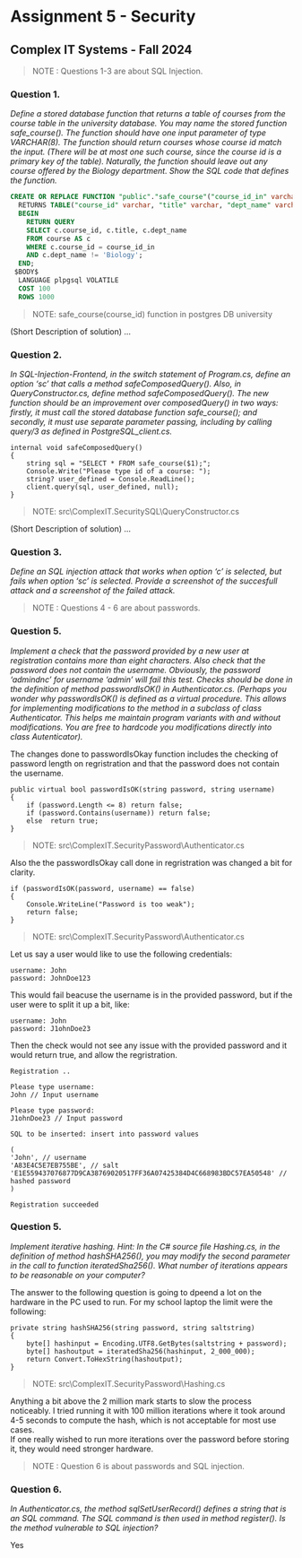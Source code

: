 # Assignment 5 - Security
## Complex IT Systems - Fall 2024
> NOTE : Questions 1-3 are about SQL Injection.

### Question 1. 
*Define a stored database function that returns a table of courses from the course table in the university database. You may name the stored function safe_course(). The function should have one input parameter of type VARCHAR(8). The function should return courses whose course id match the input. (There will be at most one such course, since the course id is a primary key of the table). Naturally, the function should leave out any course offered by the Biology department. Show the SQL code that defines the function.*

```sql
CREATE OR REPLACE FUNCTION "public"."safe_course"("course_id_in" varchar)
  RETURNS TABLE("course_id" varchar, "title" varchar, "dept_name" varchar) AS $BODY$
  BEGIN
    RETURN QUERY 
    SELECT c.course_id, c.title, c.dept_name 
    FROM course AS c 
    WHERE c.course_id = course_id_in 
    AND c.dept_name != 'Biology';
  END;
 $BODY$
  LANGUAGE plpgsql VOLATILE
  COST 100
  ROWS 1000
```

> NOTE: safe_course(course_id) function in postgres DB university

(Short Description of solution) ...

### Question 2. 
*In SQL-Injection-Frontend, in the switch statement of Program.cs, define an option ‘sc’ that calls a method safeComposedQuery(). Also, in QueryConstructor.cs, define method safeComposedQuery(). The new function should be an improvement over composedQuery() in two ways: firstly, it must call the stored database function safe_course(); and secondly, it must use separate parameter passing, including by calling query/3 as defined in PostgreSQL_client.cs.*

```Csharp
internal void safeComposedQuery()
{
    string sql = "SELECT * FROM safe_course($1);";
    Console.Write("Please type id of a course: ");
    string? user_defined = Console.ReadLine();
    client.query(sql, user_defined, null);
}
``` 

> NOTE: src\ComplexIT.SecuritySQL\QueryConstructor.cs

(Short Description of solution) ...

### Question 3. 
*Define an SQL injection attack that works when option ‘c’ is selected, but fails when option ‘sc’ is selected. Provide a screenshot of the succesfull attack and a screenshot of the failed attack.*

> NOTE : Questions 4 - 6 are about passwords.

### Question 5. 
*Implement a check that the password provided by a new user at registration contains more than eight characters. Also check that the password does not contain the username. Obviously, the password ‘admindnc’ for username ‘admin’ will fail this test. Checks should be done in the definition of method passwordIsOK() in Authenticator.cs. (Perhaps you wonder why passwordIsOK() is defined as a virtual procedure. This allows for implementing modifications to the method in a subclass of class Authenticator. This helps me maintain program variants with and without modifications. You are free to hardcode you modifications directly into class Autenticator).*

The changes done to passwordIsOkay function includes the checking of password length on regristration and that the password does not contain the username.

```Csharp
public virtual bool passwordIsOK(string password, string username) 
{
    if (password.Length <= 8) return false;
    if (password.Contains(username)) return false;
    else  return true;
}
```

> NOTE: src\ComplexIT.SecurityPassword\Authenticator.cs

Also the the passwordIsOkay call done in regristration was changed a bit for clarity.

```Csharp
if (passwordIsOK(password, username) == false) 
{
    Console.WriteLine("Password is too weak");
    return false;
}
```

> NOTE: src\ComplexIT.SecurityPassword\Authenticator.cs

Let us say a user would like to use the following credentials:

```
username: John
password: JohnDoe123
```

This would fail beacuse the username is in the provided password, but if the user were to split it up a bit, like:

```
username: John
password: J1ohnDoe23
```

Then the check would not see any issue with the provided password and it would return true, and allow the regristration.

```
Registration ..

Please type username: 
John // Input username

Please type password: 
J1ohnDoe23 // Input password

SQL to be inserted: insert into password values 

(
'John', // username
'A83E4C5E7EB755BE', // salt
'E1E559437076877D9CA38769020517FF36A07425384D4C668983BDC57EA50548' // hashed password
)

Registration succeeded
```

### Question 5. 
*Implement iterative hashing. Hint: In the C# source file Hashing.cs, in the definition of method hashSHA256(), you may modify the second parameter in the call to function iteratedSha256(). What number of iterations appears to be reasonable on your computer?*

The answer to the following question is going to dpeend a lot on the hardware in the PC used to run. For my school laptop the limit were the following:

```Csharp
private string hashSHA256(string password, string saltstring) 
{
    byte[] hashinput = Encoding.UTF8.GetBytes(saltstring + password); 
    byte[] hashoutput = iteratedSha256(hashinput, 2_000_000);
    return Convert.ToHexString(hashoutput);
}
```

>NOTE: src\ComplexIT.SecurityPassword\Hashing.cs

Anything a bit above the 2 million mark starts to slow the process noticeably. I tried running it with 100 million iterations where it took around 4-5 seconds to compute the hash, which is not acceptable for most use cases. \
If one really wished to run more iterations over the password before storing it, they would need stronger hardware.

> NOTE : Question 6 is about passwords and SQL injection.

### Question 6. 
*In Authenticator.cs, the method sqlSetUserRecord() defines a string that is an SQL command. The SQL command is then used in method register(). Is the method vulnerable to SQL injection?*

Yes
